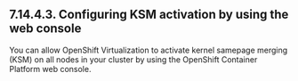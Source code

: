 ## 7.14.4.3. Configuring KSM activation by using the web console

You can allow OpenShift Virtualization to activate kernel samepage merging (KSM) on all nodes in your cluster by using the OpenShift Container Platform web console.

